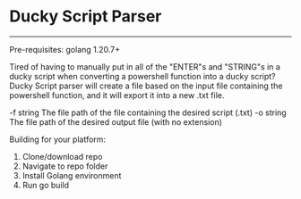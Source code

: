 # Ducky Script Parser

<hr> 

Pre-requisites: golang 1.20.7+

Tired of having to manually put in all of the "ENTER"s and "STRING"s in a ducky script when converting a powershell function into a ducky script? Ducky Script parser will create a file based on the input file containing the powershell function, and it will export it into a new .txt file.

  -f string
        The file path of the file containing the desired script (.txt)
  -o string
        The file path of the desired output file (with no extension) 

Building for your platform:
1. Clone/download repo
2. Navigate to repo folder
3. Install Golang environment
4. Run go build
